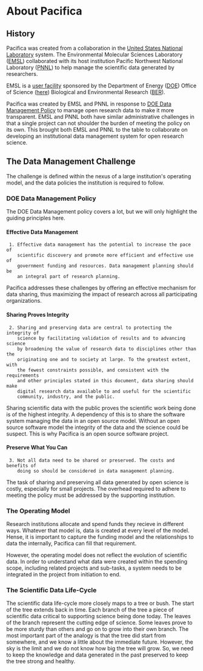 # About Pacifica

## History

Pacifica was created from a collaboration in the
[United States National Laboratory](https://en.wikipedia.org/wiki/United_States_Department_of_Energy_national_laboratories)
system. The Environmental Molecular Sciences Laboratory ([EMSL](https://www.emsl.pnnl.gov))
collaborated with its host institution Pacific Northwest National Laboratory
([PNNL](https://www.pnnl.gov)) to help manage the scientific data generated
by researchers.

EMSL is a [user facility](https://www.energy.gov/science/science-innovation/office-science-user-facilities)
sponsored by the Department of Energy ([DOE](https://www.energy.gov))
Office of Science ([here](https://www.energy.gov/science)) Biological and
Environmental Research ([BER](https://www.energy.gov/science/ber/biological-and-environmental-research)).

Pacifica was created by EMSL and PNNL in response to 
[DOE Data Management Policy](https://www.energy.gov/datamanagement/doe-policy-digital-research-data-management)
to manage open research data to make it more transparent. EMSL and
PNNL both have similar administrative challenges in that a single
project can not shoulder the burden of meeting the policy on its
own. This brought both EMSL and PNNL to the table to collaborate on
developing an institutional data management system for open research
science.

## The Data Management Challenge

The challenge is defined within the nexus of a large institution's
operating model, and the data policies the institution is required
to follow.

### DOE Data Management Policy

The DOE Data Management policy covers a lot, but we will only highlight
the guiding principles here.

#### Effective Data Management

```
 1. Effective data management has the potential to increase the pace of
    scientific discovery and promote more efficient and effective use of
    government funding and resources. Data management planning should be
    an integral part of research planning.
```

Pacifica addresses these challenges by offering an effective mechanism
for data sharing, thus maximizing the impact of research across all
participating organizations.

#### Sharing Proves Integrity

```
 2. Sharing and preserving data are central to protecting the integrity of
    science by facilitating validation of results and to advancing science
    by broadening the value of research data to disciplines other than the
    originating one and to society at large. To the greatest extent, with
    the fewest constraints possible, and consistent with the requirements
    and other principles stated in this document, data sharing should make
    digital research data available to and useful for the scientific
    community, industry, and the public.
```

Sharing scientific data with the public proves the scientific work being done
is of the highest integrity. A dependency of this is to share the software
system managing the data in an open source model. Without an open source 
software model the integrity of the data and the science could be suspect.
This is why Pacifica is an open source software project.

#### Preserve What You Can

```
 3. Not all data need to be shared or preserved. The costs and benefits of
    doing so should be considered in data management planning.
```

The task of sharing and preserving all data generated by open science is
costly, especially for small projects. The overhead required to adhere to
meeting the policy must be addressed by the supporting institution.

### The Operating Model

Research institutions allocate and spend funds they recieve in different
ways. Whatever that model is, data is created at every level of the
model. Hense, it is important to capture the funding model and the
relationships to data the internally, Pacifica can fill that requirement.

However, the operating model does not reflect the evolution of scientific
data. In order to understand what data were created within the spending
scope, including related projects and sub-tasks, a system needs to be
integrated in the project from initiation to end.

### The Scientific Data Life-Cycle

The scientific data life-cycle more closely maps to a tree or bush. The
start of the tree extends back in time. Each branch of the tree a piece
of scientific data critical to supporting science being done today. The
leaves of the branch represent the cutting edge of science. Some leaves
prove to be more sturdy than others and go on to grow into their own
branch. The most important part of the analogy is that the tree did
start from somewhere, and we know a little about the immediate future.
However, the sky is the limit and we do not know how big the tree will
grow. So, we need to keep the knowledge and data generated in the past
preserved to keep the tree strong and healthy.
